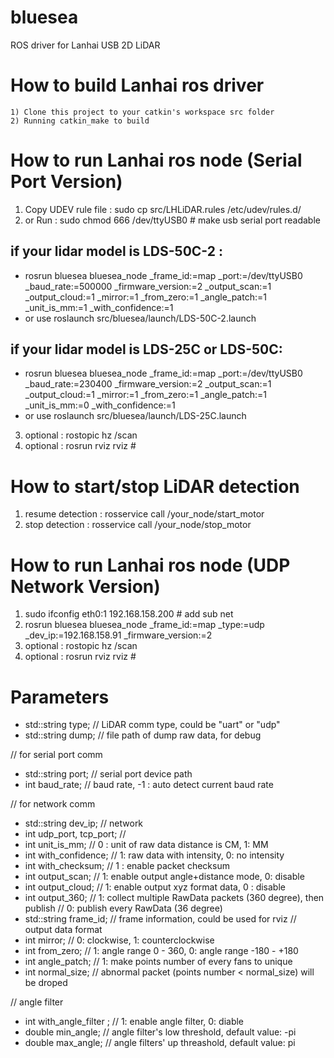 # bluesea
ROS driver for Lanhai USB 2D LiDAR 

How to build Lanhai ros driver
=====================================================================
    1) Clone this project to your catkin's workspace src folder
    2) Running catkin_make to build 

How to run Lanhai ros node (Serial Port Version)
=====================================================================
1) Copy UDEV rule file : sudo cp src/LHLiDAR.rules /etc/udev/rules.d/
2) or Run : sudo chmod 666 /dev/ttyUSB0 # make usb serial port readable

## if your lidar model is LDS-50C-2 :
* rosrun bluesea bluesea_node _frame_id:=map _port:=/dev/ttyUSB0 _baud_rate:=500000 _firmware_version:=2 _output_scan:=1 _output_cloud:=1 _mirror:=1 _from_zero:=1 _angle_patch:=1 _unit_is_mm:=1 _with_confidence:=1
* or use roslaunch src/bluesea/launch/LDS-50C-2.launch
    
## if your lidar model is LDS-25C or LDS-50C:
* rosrun bluesea bluesea_node _frame_id:=map _port:=/dev/ttyUSB0 _baud_rate:=230400 _firmware_version:=2 _output_scan:=1 _output_cloud:=1 _mirror:=1 _from_zero:=1 _angle_patch:=1 _unit_is_mm:=0 _with_confidence:=1
* or use roslaunch src/bluesea/launch/LDS-25C.launch    

3) optional : rostopic hz /scan
4) optional : rosrun rviz rviz # 

How to start/stop LiDAR detection 
=====================================================================
1) resume detection : rosservice call /your_node/start_motor
2) stop detection : rosservice call /your_node/stop_motor

How to run Lanhai ros node (UDP Network Version)
=====================================================================
1) sudo ifconfig eth0:1 192.168.158.200 # add sub net
2) rosrun bluesea bluesea_node _frame_id:=map _type:=udp _dev_ip:=192.168.158.91 _firmware_version:=2
3) optional : rostopic hz /scan
4) optional : rosrun rviz rviz # 



Parameters
=====================================================================
* std::string type; // LiDAR comm type, could be "uart" or "udp"
* std::string dump;	// file path of dump raw data, for debug

// for serial port comm
* std::string port; // serial port device path
* int baud_rate; // baud rate, -1 : auto detect current baud rate

// for network comm
* std::string dev_ip; // network 
* int udp_port, tcp_port; 
//	
* int unit_is_mm; //  0 : unit of raw data distance is CM, 1: MM
* int with_confidence; // 1: raw data with intensity, 0: no intensity
* int with_checksum; // 1 : enable packet checksum
* int output_scan; // 1: enable output angle+distance mode, 0: disable
* int output_cloud; // 1: enable output xyz format data, 0 : disable
* int output_360; // 1: collect multiple RawData packets (360 degree), then publish
				// 0: publish every RawData (36 degree)
* std::string frame_id;	// frame information, could be used for rviz
// output data format
* int mirror; // 0: clockwise, 1: counterclockwise
* int from_zero; // 1: angle range 0 - 360, 0: angle range -180 - +180
* int angle_patch; // 1: make points number of every fans to unique
* int normal_size; // abnormal packet (points number < normal_size) will be droped

// angle filter
* int with_angle_filter ; // 1: enable angle filter, 0: diable
* double min_angle; // angle filter's low threshold, default value: -pi
* double max_angle; // angle filters' up threashold, default value: pi


